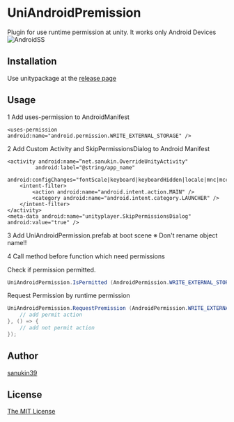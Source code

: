 # UniAndroidPremission
Plugin for use runtime permission at unity.
It works only Android Devices
![AndroidSS](https://github.com/sanukin39/UniAndroidPermission/blob/master/images/RuntimePermission.png)

## Installation
Use unitypackage at the [release page](https://github.com/sanukin39/UniAndroidPermission/releases)

## Usage

1 Add uses-permission to AndroidManifest

```
<uses-permission android:name="android.permission.WRITE_EXTERNAL_STORAGE" /> 
```

2 Add Custom Activity and SkipPermissionsDialog to Android Manifest

```
<activity android:name=“net.sanukin.OverrideUnityActivity"
         android:label="@string/app_name"
         android:configChanges="fontScale|keyboard|keyboardHidden|locale|mnc|mcc|navigation|orientation|screenLayout|screenSize|smallestScreenSize|uiMode|touchscreen">
    <intent-filter>
        <action android:name="android.intent.action.MAIN" />
        <category android:name="android.intent.category.LAUNCHER" />
    </intent-filter>
</activity>
<meta-data android:name="unityplayer.SkipPermissionsDialog" android:value="true" />
```

3 Add UniAndroidPermission.prefab at boot scene  ※ Don't rename object name!!


4 Call method before function which need permissions

Check if permission permitted.

```cs
UniAndroidPermission.IsPermitted (AndroidPermission.WRITE_EXTERNAL_STORAGE)
```

Request Permission by runtime permission

```cs
UniAndroidPermission.RequestPremission (AndroidPermission.WRITE_EXTERNAL_STORAGE, () => {
    // add permit action
}, () => {
    // add not permit action
});
```

## Author
[sanukin39](https://github.com/sanukin39)

## License
[The MIT License](https://github.com/sanukin39/UniAndroidPermission/blob/master/LICENSE)
